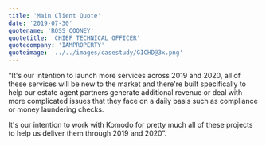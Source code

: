 ```yaml
---
title: 'Main Client Quote'
date: '2019-07-30'
quotename: 'ROSS COONEY'
quotetitle: 'CHIEF TECHNICAL OFFICER'
quotecompany: 'IAMPROPERTY'
quoteimage: '../../images/casestudy/GICHD@3x.png'
---
```


“It's our intention to launch more services across 2019 and 2020, all of these services will be new to the market and there're built specifically to help our estate agent partners generate additional revenue or deal with more complicated issues that they face on a daily basis such as compliance or money laundering checks.

It's our intention to work with Komodo for pretty much all of these projects to help us deliver them through 2019 and 2020”.
